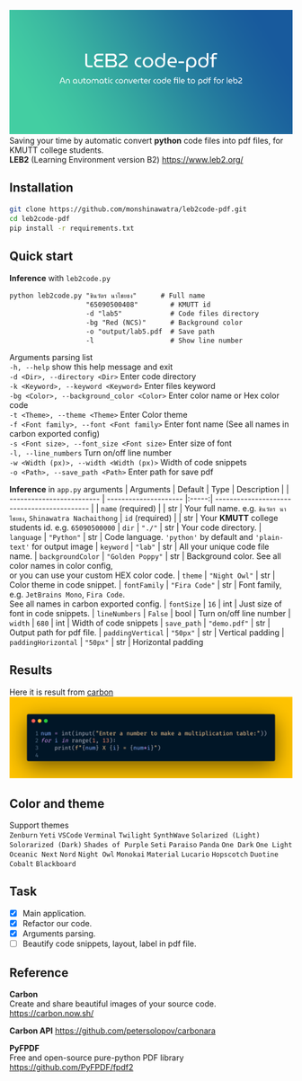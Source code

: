 ![preview](preview/banner.png)
<br> Saving your time by automatic convert **python** code files into pdf files, for KMUTT college students.
<br> **LEB2** (Learning Environment version B2) https://www.leb2.org/
## Installation
```sh
git clone https://github.com/monshinawatra/leb2code-pdf.git
cd leb2code-pdf
pip install -r requirements.txt
```
## Quick start
**Inference** with `leb2code.py` 
```
python leb2code.py "ชินวัตร นาไชยธง"      # Full name
                   "65090500408"        # KMUTT id
                   -d "lab5"            # Code files directory
                   -bg "Red (NCS)"      # Background color
                   -o "output/lab5.pdf  # Save path
                   -l                   # Show line number
```

Arguments parsing list
<br> `-h, --help` show this help message and exit
<br> `-d <Dir>, --directory <Dir>` Enter code directory
<br> `-k <Keyword>, --keyword <Keyword>` Enter files keyword
<br> `-bg <Color>, --background_color <Color>` Enter color name or Hex color code
<br> `-t <Theme>, --theme <Theme>` Enter Color theme
<br> `-f <Font family>, --font <Font family>` Enter font name (See all names in carbon exported config)
<br> `-s <Font size>, --font_size <Font size>` Enter size of font
<br> `-l, --line_numbers` Turn on/off line number
<br> `-w <Width (px)>, --width <Width (px)>` Width of code snippets
<br> `-o <Path>, --save_path <Path>` Enter path for save pdf

**Inference** in `app.py` arguments
|          Arguments        |   Default             | Type  |  Description |
| ------------------------- | --------------------- |:-----:| ------------------------------------------- |
| `name` (required)         |                       | str   | Your full name. e.g. `ชินวัตร นาไชยธง`, `Shinawatra Nachaithong`
| `id` (required)           |                       | str   | Your **KMUTT** college students id. e.g.  `65090500000`
| `dir`                     | `"./"`                | str   | Your code directory.
| `language`                | `"Python"`            | str   | Code language. `'python'` by default and `'plain-text'` for output image
| `keyword`                 | `"lab"`               | str   | All your unique code file name.
| `backgroundColor`         | `"Golden Poppy"`      | str   | Background color. See all color names in color config, <br>or you can use your custom HEX color code. 
| `theme`                   | `"Night Owl"`         | str   | Color theme in code snippet.
| `fontFamily`              | `"Fira Code"`         | str   | Font family, e.g. `JetBrains Mono`, `Fira Code`. <br>See all names in carbon exported config.
| `fontSize`                | `16`                  | int   | Just size of font in code snippets.
| `lineNumbers`             | `False`               | bool  | Turn on/off line number
| `width`                   | `680`                 | int   | Width of code snippets
| `save_path`               | `"demo.pdf"`          | str   | Output path for pdf file.
| `paddingVertical`         | `"50px"`              | str   | Vertical padding
| `paddingHorizontal`       | `"50px"`              | str   | Horizontal padding

## Results
Here it is result from <a href="https://carbon.now.sh/">carbon</a>
<br>
![preview](preview/code_preview.png)

## Color and theme
Support themes
<br> `Zenburn` `Yeti` `VSCode` `Verminal` `Twilight` `SynthWave` `Solarized (Light)` `Solorarized (Dark)` `Shades of Purple` `Seti` `Paraiso` `Panda` `One Dark` `One Light` `Oceanic Next` `Nord` `Night Owl` `Monokai` `Material` `Lucario` `Hopscotch` `Duotine` `Cobalt` `Blackboard`

## Task
- [x] Main application.
- [x] Refactor our code.
- [x] Arguments parsing.
- [ ] Beautify code snippets, layout, label in pdf file.

## Reference
**Carbon** <br>
Create and share beautiful images of your source code.
https://carbon.now.sh/

**Carbon API**
https://github.com/petersolopov/carbonara

**PyFPDF** <br>
Free and open-source pure-python PDF library
https://github.com/PyFPDF/fpdf2

